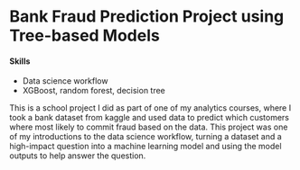 # Bank Fraud Prediction Project using Tree-based Models
#### Skills
+ Data science workflow
+ XGBoost, random forest, decision tree

This is a school project I did as part of one of my analytics courses, where I took a bank dataset from kaggle and used data to predict which customers where most likely to commit fraud based on the data. This project was one of my introductions to the data science workflow, turning a dataset and a high-impact question into a machine learning model and using the model outputs to help answer the question.
